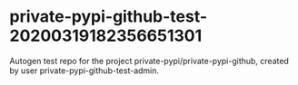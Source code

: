 # private-pypi-github-test-20200319182356651301
Autogen test repo for the project private-pypi/private-pypi-github, created by user private-pypi-github-test-admin.
